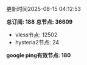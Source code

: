 更新时间2025-08-15 04:12:53

**总订阅: 188**
**总节点: 36609**
- vless节点: 12502
- hysteria2节点: 24

**google ping有效节点: 180**
